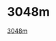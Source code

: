# 3048m

<a href="javascript:(() => { const s = document.createElement('script'); s.src = 'https://rawgit.com/dominykas/3048m/master/index.js'; document.head.appendChild(s); })();">3048m</a>
